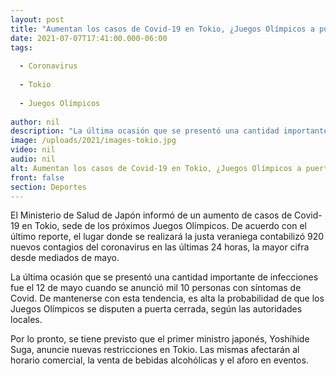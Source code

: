 ```yaml
---
layout: post
title: "Aumentan los casos de Covid-19 en Tokio, ¿Juegos Olímpicos a puerta cerrada?"
date: 2021-07-07T17:41:00.000-06:00
tags:
  
  - Coronavirus
  
  - Tokio
  
  - Juegos Olímpicos
  
author: nil
description: "La última ocasión que se presentó una cantidad importante de infecciones fue el 12 de mayo cuando se anunció mil 10 personas con síntomas de Covid. De mantenerse con esta tendencia, es alta la probabilidad de que los Juegos Olímpicos se disputen a puerta cerrada, según las autoridades locales."
image: /uploads/2021/images-tokio.jpg
video: nil
audio: nil
alt: Aumentan los casos de Covid-19 en Tokio, ¿Juegos Olímpicos a puerta cerrada?
front: false
section: Deportes
---
```


El Ministerio de Salud de Japón informó de un aumento de casos de Covid-19 en Tokio, sede de los próximos Juegos Olímpicos. De acuerdo con el último reporte, el lugar donde se realizará la justa veraniega contabilizó 920 nuevos contagios del coronavirus en las últimas 24 horas, la mayor cifra desde mediados de mayo. 

La última ocasión que se presentó una cantidad importante de infecciones fue el 12 de mayo cuando se anunció mil 10 personas con síntomas de Covid. De mantenerse con esta tendencia, es alta la probabilidad de que los Juegos Olímpicos se disputen a puerta cerrada, según las autoridades locales.

Por lo pronto, se tiene previsto que el primer ministro japonés, Yoshihide Suga, anuncie nuevas restricciones en Tokio. Las mismas afectarán al horario comercial, la venta de bebidas alcohólicas y el aforo en eventos.